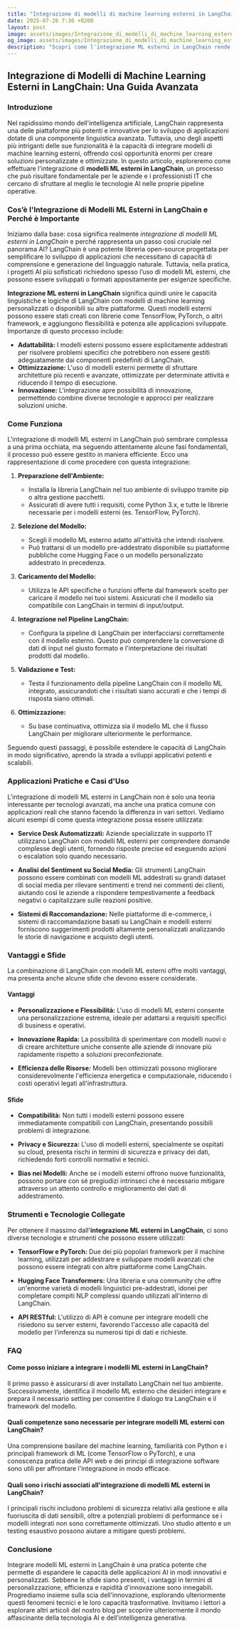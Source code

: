 ```yaml
---
title: "Integrazione di modelli di machine learning esterni in LangChain"
date: 2025-07-26 7:30 +0200
layout: post
image: assets/images/Integrazione_di_modelli_di_machine_learning_esterni_in_LangChain.jpg
og_image: assets/images/Integrazione_di_modelli_di_machine_learning_esterni_in_LangChain.jpg
description: "Scopri come l'integrazione ML esterni in LangChain rende le pipeline AI avanzate e personalizzate per creare applicazioni agentic uniche."
---
```


## Integrazione di Modelli di Machine Learning Esterni in LangChain: Una Guida Avanzata

### Introduzione

Nel rapidissimo mondo dell'intelligenza artificiale, LangChain rappresenta una delle piattaforme più potenti e innovative per lo sviluppo di applicazioni dotate di una componente linguistica avanzata. Tuttavia, uno degli aspetti più intriganti delle sue funzionalità è la capacità di integrare modelli di machine learning esterni, offrendo così opportunità enormi per creare soluzioni personalizzate e ottimizzate. In questo articolo, esploreremo come effettuare l'integrazione di **modelli ML esterni in LangChain**, un processo che può risultare fondamentale per le aziende e i professionisti IT che cercano di sfruttare al meglio le tecnologie AI nelle proprie pipeline operative.

### Cos’è l'Integrazione di Modelli ML Esterni in LangChain e Perché è Importante

Iniziamo dalla base: cosa significa realmente *integrazione di modelli ML esterni in LangChain* e perché rappresenta un passo così cruciale nel panorama AI? LangChain è una potente libreria open-source progettata per semplificare lo sviluppo di applicazioni che necessitano di capacità di comprensione e generazione del linguaggio naturale. Tuttavia, nella pratica, i progetti AI più sofisticati richiedono spesso l’uso di modelli ML esterni, che possono essere sviluppati o formati appositamente per esigenze specifiche.

**Integrazione ML esterni in LangChain** significa quindi unire le capacità linguistiche e logiche di LangChain con modelli di machine learning personalizzati o disponibili su altre piattaforme. Questi modelli esterni possono essere stati creati con librerie come TensorFlow, PyTorch, o altri framework, e aggiungono flessibilità e potenza alle applicazioni sviluppate. Importanze di questo processo include:

- **Adattabilità:** I modelli esterni possono essere esplicitamente addestrati per risolvere problemi specifici che potrebbero non essere gestiti adeguatamente dai componenti predefiniti di LangChain.
- **Ottimizzazione:** L'uso di modelli esterni permette di sfruttare architetture più recenti e avanzate, ottimizzate per determinate attività e riducendo il tempo di esecuzione.
- **Innovazione:** L'integrazione apre possibilità di innovazione, permettendo combine diverse tecnologie e approcci per realizzare soluzioni uniche.

### Come Funziona

L'integrazione di modelli ML esterni in LangChain può sembrare complessa a una prima occhiata, ma seguendo attentamente alcune fasi fondamentali, il processo può essere gestito in maniera efficiente. Ecco una rappresentazione di come procedere con questa integrazione:

1. **Preparazione dell'Ambiente:**
   - Installa la libreria LangChain nel tuo ambiente di sviluppo tramite pip o altra gestione pacchetti.
   - Assicurati di avere tutti i requisiti, come Python 3.x, e tutte le librerie necessarie per i modelli esterni (es. TensorFlow, PyTorch).

2. **Selezione del Modello:**
   - Scegli il modello ML esterno adatto all'attività che intendi risolvere.
   - Può trattarsi di un modello pre-addestrato disponibile su piattaforme pubbliche come Hugging Face o un modello personalizzato addestrato in precedenza.

3. **Caricamento del Modello:**
   - Utilizza le API specifiche o funzioni offerte dal framework scelto per caricare il modello nei tuoi sistemi. Assicurati che il modello sia compatibile con LangChain in termini di input/output.

4. **Integrazione nel Pipeline LangChain:**
   - Configura la pipeline di LangChain per interfacciarsi correttamente con il modello esterno. Questo può comprendere la conversione di dati di input nel giusto formato e l'interpretazione dei risultati prodotti dal modello.

5. **Validazione e Test:**
   - Testa il funzionamento della pipeline LangChain con il modello ML integrato, assicurandoti che i risultati siano accurati e che i tempi di risposta siano ottimali.

6. **Ottimizzazione:**
   - Su base continuativa, ottimizza sia il modello ML che il flusso LangChain per migliorare ulteriormente le performance.

Seguendo questi passaggi, è possibile estendere le capacità di LangChain in modo significativo, aprendo la strada a sviluppi applicativi potenti e scalabili.

### Applicazioni Pratiche e Casi d'Uso

L'integrazione di modelli ML esterni in LangChain non è solo una teoria interessante per tecnologi avanzati, ma anche una pratica comune con applicazioni reali che stanno facendo la differenza in vari settori. Vediamo alcuni esempi di come questa integrazione possa essere utilizzata:

- **Service Desk Automatizzati:**
  Aziende specializzate in supporto IT utilizzano LangChain con modelli ML esterni per comprendere domande complesse degli utenti, fornendo risposte precise ed eseguendo azioni o escalation solo quando necessario.

- **Analisi del Sentiment su Social Media:**
  Gli strumenti LangChain possono essere combinati con modelli ML addestrati su grandi dataset di social media per rilevare sentimenti e trend nei commenti dei clienti, aiutando così le aziende a rispondere tempestivamente a feedback negativi o capitalizzare sulle reazioni positive.

- **Sistemi di Raccomandazione:**
  Nelle piattaforme di e-commerce, i sistemi di raccomandazione basati su LangChain e modelli esterni forniscono suggerimenti prodotti altamente personalizzati analizzando le storie di navigazione e acquisto degli utenti.

### Vantaggi e Sfide

La combinazione di LangChain con modelli ML esterni offre molti vantaggi, ma presenta anche alcune sfide che devono essere considerate.

#### Vantaggi

- **Personalizzazione e Flessibilità:**
  L'uso di modelli ML esterni consente una personalizzazione estrema, ideale per adattarsi a requisiti specifici di business e operativi.

- **Innovazione Rapida:**
  La possibilità di sperimentare con modelli nuovi o di creare architetture uniche consente alle aziende di innovare più rapidamente rispetto a soluzioni preconfezionate.

- **Efficienza delle Risorse:**
  Modelli ben ottimizzati possono migliorare considerevolmente l'efficienza energetica e computazionale, riducendo i costi operativi legati all'infrastruttura.

#### Sfide

- **Compatibilità:**
  Non tutti i modelli esterni possono essere immediatamente compatibili con LangChain, presentando possibili problemi di integrazione.
  
- **Privacy e Sicurezza:**
  L'uso di modelli esterni, specialmente se ospitati su cloud, presenta rischi in termini di sicurezza e privacy dei dati, richiedendo forti controlli normativi e tecnici.
  
- **Bias nei Modelli:**
  Anche se i modelli esterni offrono nuove funzionalità, possono portare con sé pregiudizi intrinseci che è necessario mitigare attraverso un attento controllo e miglioramento dei dati di addestramento.

### Strumenti e Tecnologie Collegate

Per ottenere il massimo dall'**integrazione ML esterni in LangChain**, ci sono diverse tecnologie e strumenti che possono essere utilizzati:

- **TensorFlow e PyTorch:**
  Due dei più popolari framework per il machine learning, utilizzati per addestrare e sviluppare modelli avanzati che possono essere integrati con altre piattaforme come LangChain.

- **Hugging Face Transformers:**
  Una libreria e una community che offre un'enorme varietà di modelli linguistici pre-addestrati, idonei per completare compiti NLP complessi quando utilizzati all'interno di LangChain.

- **API RESTful:**
  L'utilizzo di API è comune per integrare modelli che risiedono su server esterni, favorendo l'accesso alle capacità del modello per l'inferenza su numerosi tipi di dati e richieste.

### FAQ

#### Come posso iniziare a integrare i modelli ML esterni in LangChain?

Il primo passo è assicurarsi di aver installato LangChain nel tuo ambiente. Successivamente, identifica il modello ML esterno che desideri integrare e prepara il necessario setting per consentire il dialogo tra LangChain e il framework del modello.

#### Quali competenze sono necessarie per integrare modelli ML esterni con LangChain?

Una comprensione basilare del machine learning, familiarità con Python e i principali framework di ML (come TensorFlow o PyTorch), e una conoscenza pratica delle API web e dei principi di integrazione software sono utili per affrontare l'integrazione in modo efficace.

#### Quali sono i rischi associati all'integrazione di modelli ML esterni in LangChain?

I principali rischi includono problemi di sicurezza relativi alla gestione e alla fuoriuscita di dati sensibili, oltre a potenziali problemi di performance se i modelli integrati non sono correttamente ottimizzati. Uno studio attento e un testing esaustivo possono aiutare a mitigare questi problemi.

### Conclusione

Integrare modelli ML esterni in LangChain è una pratica potente che permette di espandere le capacità delle applicazioni AI in modi innovativi e personalizzati. Sebbene le sfide siano presenti, i vantaggi in termini di personalizzazione, efficienza e rapidità d'innovazione sono innegabili. Progrediamo insieme sulla scia dell'innovazione, esplorando ulteriormente questi fenomeni tecnici e le loro capacità trasformative. Invitiamo i lettori a esplorare altri articoli del nostro blog per scoprire ulteriormente il mondo affascinante della tecnologia AI e dell'intelligenza generativa.